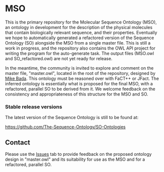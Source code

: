 # MSO

This is the primary repository for the Molecular Sequence Ontology (MSO), an ontology in development for the description of the physical molecules that contain biologically relevant sequence, and their properties. Eventually we hope to automatically generated a refactored version of the Sequence Ontology (SO) alongside the MSO from a single master file. This is still a work in progress, and the repository also contains the OWL API project for writing the program for the auto-generate task. The output files (MSO.owl and SO_refactored.owl) are not yet ready for release.

In the meantime, the community is invited to explore and comment on the master file, "master.owl", located in the root of the repository, designed by [Mike Bada](https://github.com/mikebada). This ontology must be reasoned over with FaCT++ or JFact. The inferred ontology is essentially what is proposed for the final MSO, with a refactored, parallel SO to be derived from it. We welcome feedback on the consistency and appropriateness of this structure for the MSO and SO. 

### Stable release versions

The latest version of the Sequence Ontology is still to be found at:

https://github.com/The-Sequence-Ontology/SO-Ontologies

## Contact
Please use the [Issues](https://github.com/The-Sequence-Ontology/MSO/issues) tab to provide feedback on the proposed ontology design in "master.owl" and its suitability for use as the MSO and for a refactored, parallel SO.

